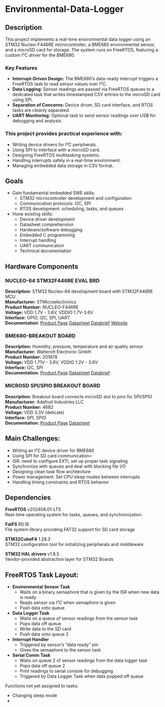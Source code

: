 # Environmental-Data-Logger

## Description
This project implements a real-time environmental data logger using an STM32 Nucleo-F446RE microcontroller, a BME680 environmental sensor, and a microSD card for storage. The system runs on FreeRTOS, featuring a custom I²C driver for the BME680.

### Key Features
- **Interrupt-Driven Design:** The BME680’s data-ready interrupt triggers a FreeRTOS task to read sensor values over I²C.
- **Data Logging:** Sensor readings are passed via FreeRTOS queues to a dedicated task that writes timestamped CSV entries to the microSD card using SPI.
- **Separation of Concerns:** Device driver, SD card interface, and RTOS tasks are cleanly separated.
- **UART Monitoring:** Optional task to send sensor readings over USB for debugging and analysis.

### This project provides practical experience with:
- Writing device drivers for I²C peripherals.
- Using SPI to interface with a microSD card.
- Designing FreeRTOS multitasking systems.
- Handling interrupts safely in a real-time environment.
- Managing embedded data storage in CSV format.

## Goals
- Gain fundamental embedded SWE skills: 
  - STM32 microcontroller development and configuration
  - Communication protocols: I2C, SPI
  - RTOS development: scheduling, tasks, and queues
- Hone existing skills:
  - Device driver development
  - Datasheet comprehension
  - Hardware/software debugging
  - Embedded C programming
  - Interrupt handling
  - UART communication
  - Technical documentation

## Hardware Components
### NUCLEO-64 STM32F446RE EVAL BRD
**Description:**
STM32 Nucleo-64 development board with STM32F446RE MCU  
**Manufacturer:**
STMicroelectronics  
**Product Number:**
NUCLEO-F446RE  
**Voltage:**
VDD 1.7V - 3.6V, VDDIO 1.7V-3.6V  
**Interface:**
GPIO, I2C, SPI, UART  
**Documentation:**
[Product Page](https://www.digikey.com/en/products/detail/stmicroelectronics/NUCLEO-F446RE/5347712)    [Datasheet](https://www.st.com/content/ccc/resource/technical/document/datasheet/65/cb/75/50/53/d6/48/24/DM00141306.pdf/files/DM00141306.pdf/jcr:content/translations/en.DM00141306.pdf)    [Databrief](https://www.st.com/content/ccc/resource/technical/document/data_brief/c8/3c/30/f7/d6/08/4a/26/DM00105918.pdf/files/DM00105918.pdf/jcr:content/translations/en.DM00105918.pdf)    [Website](https://www.st.com/en/evaluation-tools/nucleo-f446re.html?ecmp=tt9470_gl_link_feb2019&rt=db&id=DB2196#overview)  

### BME680-BREAKOUT BOARD
**Description:**
Humidity, pressure, temperature and air quality sensor  
**Manufacturer:**
Watterott Electronic GmbH  
**Product Number:**
201878  
**Voltage:**
VDD 1.71V - 3.6V, VDDIO 1.2V - 3.6V  
**Interface:**
I2C, SPI  
**Documentation:**
[Product Page](https://www.digikey.com/en/products/detail/watterott-electronic-gmbh/201878/10071156)    [Datasheet](https://www.bosch-sensortec.com/media/boschsensortec/downloads/datasheets/bst-bme680-ds001.pdf)    [Databrief](https://mm.digikey.com/Volume0/opasdata/d220001/medias/docus/567/201878_Web.pdf)  

### MICROSD SPI/SPIO BREAKOUT BOARD
**Description:**
Breakout board connects microSD slot to pins for SPI/SPIO  
**Manufacturer:**
Adafruit Industries LLC  
**Product Number:**
4682  
**Voltage:**
VDD 3.3V (delicate)  
**Interface:**
SPI, SPIO  
**Documentation:**
[Product Page](https://www.digikey.com/en/products/detail/adafruit-industries-llc/4682/12822319)    [Datasheet](https://cdn-learn.adafruit.com/downloads/pdf/adafruit-microsd-spi-sdio.pdf)  

## Main Challenges:
- Writing an I²C device driver for BME680
- Using SPI for SD card communication=
- ISR: need to configure EXTI, set up proper task signaling
- Synchronize with queues and deal with blocking file I/O
- Designing clean task flow architecture
- Power management: Set CPU sleep modes between interrupts
- Handling timing constraints and RTOS behavior

##  Dependencies
**FreeRTOS** v202406.01-LTS  
Real-time operating system for tasks, queues, and synchronization

**FatFS** R0.16  
File system library providing FAT32 support for SD card storage

**STM32CubeF4** 1.28.3  
STM32 configuration tool for initializing peripherals and middleware

**STM32 HAL drivers** v1.8.5  
Vendor-provided abstraction layer for STM32 Boards

##  FreeRTOS Task Layout:
- **Environmental Sensor Task**
  - Waits on a binary semaphore that is given by the ISR when new data is ready
  - Reads sensor via I²C when semaphore is given
  - Push data onto queue
- **Data Logger Task**
  - Waits on a queue of sensor readings from the sensor task
  - Pops data off queue
  - Write data to the SD card
  - Push data onto queue 2
- **Interrupt Handler**
  - Triggered by sensor’s “data ready” pin
  - Gives the semaphore to the sensor task
- **Serial Comm Task**
  - Waits on queue 2 of sensor readings from the data logger task
  - Pops data off queue 2
  - Print readings to serial console for debugging
  - Triggered by Data Logger Task when data popped off queue

Functions not yet assigned to tasks:
- Changing sleep mode
- 
